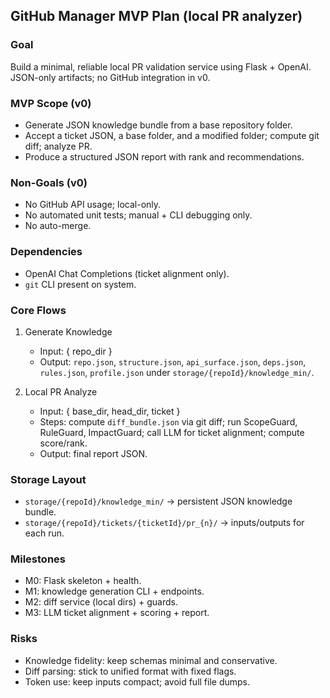 ## GitHub Manager MVP Plan (local PR analyzer)

### Goal
Build a minimal, reliable local PR validation service using Flask + OpenAI. JSON-only artifacts; no GitHub integration in v0.

### MVP Scope (v0)
- Generate JSON knowledge bundle from a base repository folder.
- Accept a ticket JSON, a base folder, and a modified folder; compute git diff; analyze PR.
- Produce a structured JSON report with rank and recommendations.

### Non-Goals (v0)
- No GitHub API usage; local-only.
- No automated unit tests; manual + CLI debugging only.
- No auto-merge.

### Dependencies
- OpenAI Chat Completions (ticket alignment only).
- `git` CLI present on system.

### Core Flows
1) Generate Knowledge
   - Input: { repo_dir }
   - Output: `repo.json`, `structure.json`, `api_surface.json`, `deps.json`, `rules.json`, `profile.json` under `storage/{repoId}/knowledge_min/`.

2) Local PR Analyze
   - Input: { base_dir, head_dir, ticket }
   - Steps: compute `diff_bundle.json` via git diff; run ScopeGuard, RuleGuard, ImpactGuard; call LLM for ticket alignment; compute score/rank.
   - Output: final report JSON.

### Storage Layout
- `storage/{repoId}/knowledge_min/` → persistent JSON knowledge bundle.
- `storage/{repoId}/tickets/{ticketId}/pr_{n}/` → inputs/outputs for each run.

### Milestones
- M0: Flask skeleton + health.
- M1: knowledge generation CLI + endpoints.
- M2: diff service (local dirs) + guards.
- M3: LLM ticket alignment + scoring + report.

### Risks
- Knowledge fidelity: keep schemas minimal and conservative.
- Diff parsing: stick to unified format with fixed flags.
- Token use: keep inputs compact; avoid full file dumps.